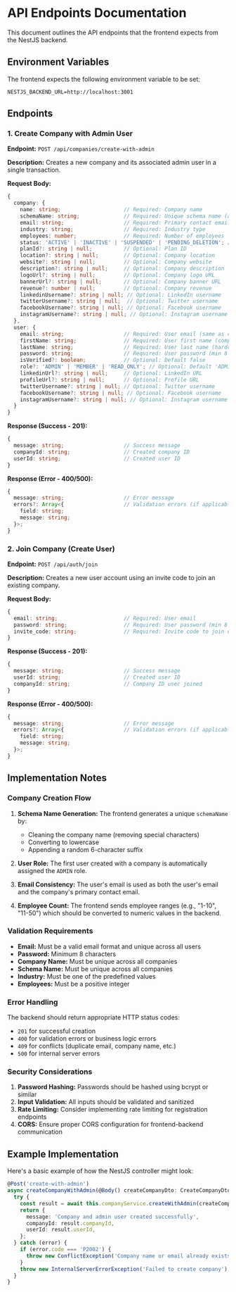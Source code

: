 # API Endpoints Documentation

This document outlines the API endpoints that the frontend expects from the NestJS backend.

## Environment Variables

The frontend expects the following environment variable to be set:

```env
NESTJS_BACKEND_URL=http://localhost:3001
```

## Endpoints

### 1. Create Company with Admin User

**Endpoint:** `POST /api/companies/create-with-admin`

**Description:** Creates a new company and its associated admin user in a single transaction.

**Request Body:**
```typescript
{
  company: {
    name: string;                    // Required: Company name
    schemaName: string;              // Required: Unique schema name (auto-generated)
    email: string;                   // Required: Primary contact email for company
    industry: string;                // Required: Industry type
    employees: number;               // Required: Number of employees
    status: 'ACTIVE' | 'INACTIVE' | 'SUSPENDED' | 'PENDING_DELETION'; // Default: 'ACTIVE'
    planId?: string | null;          // Optional: Plan ID
    location?: string | null;        // Optional: Company location
    website?: string | null;         // Optional: Company website
    description?: string | null;     // Optional: Company description
    logoUrl?: string | null;         // Optional: Company logo URL
    bannerUrl?: string | null;       // Optional: Company banner URL
    revenue?: number | null;         // Optional: Company revenue
    linkedinUsername?: string | null; // Optional: LinkedIn username
    twitterUsername?: string | null;  // Optional: Twitter username
    facebookUsername?: string | null; // Optional: Facebook username
    instagramUsername?: string | null; // Optional: Instagram username
  },
  user: {
    email: string;                   // Required: User email (same as company email)
    firstName: string;               // Required: User first name (company name)
    lastName: string;                // Required: User last name (hardcoded as 'Admin')
    password: string;                // Required: User password (min 8 chars)
    isVerified?: boolean;            // Optional: Default false
    role?: 'ADMIN' | 'MEMBER' | 'READ_ONLY'; // Optional: Default 'ADMIN'
    linkedinUrl?: string | null;     // Optional: LinkedIn URL
    profileUrl?: string | null;      // Optional: Profile URL
    twitterUsername?: string | null; // Optional: Twitter username
    facebookUsername?: string | null; // Optional: Facebook username
    instagramUsername?: string | null; // Optional: Instagram username
  }
}
```

**Response (Success - 201):**
```typescript
{
  message: string;                   // Success message
  companyId: string;                 // Created company ID
  userId: string;                    // Created user ID
}
```

**Response (Error - 400/500):**
```typescript
{
  message: string;                   // Error message
  errors?: Array<{                   // Validation errors (if applicable)
    field: string;
    message: string;
  }>;
}
```

### 2. Join Company (Create User)

**Endpoint:** `POST /api/auth/join`

**Description:** Creates a new user account using an invite code to join an existing company.

**Request Body:**
```typescript
{
  email: string;                     // Required: User email
  password: string;                  // Required: User password (min 8 chars)
  invite_code: string;               // Required: Invite code to join company
}
```

**Response (Success - 201):**
```typescript
{
  message: string;                   // Success message
  userId: string;                    // Created user ID
  companyId: string;                 // Company ID user joined
}
```

**Response (Error - 400/500):**
```typescript
{
  message: string;                   // Error message
  errors?: Array<{                   // Validation errors (if applicable)
    field: string;
    message: string;
  }>;
}
```

## Implementation Notes

### Company Creation Flow

1. **Schema Name Generation:** The frontend generates a unique `schemaName` by:
   - Cleaning the company name (removing special characters)
   - Converting to lowercase
   - Appending a random 6-character suffix

2. **User Role:** The first user created with a company is automatically assigned the `ADMIN` role.

3. **Email Consistency:** The user's email is used as both the user's email and the company's primary contact email.

4. **Employee Count:** The frontend sends employee ranges (e.g., "1-10", "11-50") which should be converted to numeric values in the backend.

### Validation Requirements

- **Email:** Must be a valid email format and unique across all users
- **Password:** Minimum 8 characters
- **Company Name:** Must be unique across all companies
- **Schema Name:** Must be unique across all companies
- **Industry:** Must be one of the predefined values
- **Employees:** Must be a positive integer

### Error Handling

The backend should return appropriate HTTP status codes:
- `201` for successful creation
- `400` for validation errors or business logic errors
- `409` for conflicts (duplicate email, company name, etc.)
- `500` for internal server errors

### Security Considerations

1. **Password Hashing:** Passwords should be hashed using bcrypt or similar
2. **Input Validation:** All inputs should be validated and sanitized
3. **Rate Limiting:** Consider implementing rate limiting for registration endpoints
4. **CORS:** Ensure proper CORS configuration for frontend-backend communication

## Example Implementation

Here's a basic example of how the NestJS controller might look:

```typescript
@Post('create-with-admin')
async createCompanyWithAdmin(@Body() createCompanyDto: CreateCompanyDto) {
  try {
    const result = await this.companyService.createWithAdmin(createCompanyDto);
    return {
      message: 'Company and admin user created successfully',
      companyId: result.companyId,
      userId: result.userId,
    };
  } catch (error) {
    if (error.code === 'P2002') {
      throw new ConflictException('Company name or email already exists');
    }
    throw new InternalServerErrorException('Failed to create company');
  }
}
``` 